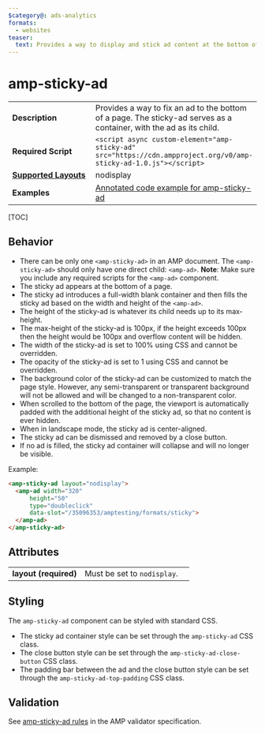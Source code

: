 ```yaml
---
$category@: ads-analytics
formats:
  - websites
teaser:
  text: Provides a way to display and stick ad content at the bottom of the page.
---
```

<!---
Copyright 2016 The AMP HTML Authors. All Rights Reserved.

Licensed under the Apache License, Version 2.0 (the "License");
you may not use this file except in compliance with the License.
You may obtain a copy of the License at

      http://www.apache.org/licenses/LICENSE-2.0

Unless required by applicable law or agreed to in writing, software
distributed under the License is distributed on an "AS-IS" BASIS,
WITHOUT WARRANTIES OR CONDITIONS OF ANY KIND, either express or implied.
See the License for the specific language governing permissions and
limitations under the License.
-->

# amp-sticky-ad

<table>
  <tr>
    <td width="40%"><strong>Description</strong></td>
    <td>Provides a way to fix an ad to the bottom of a page. The sticky-ad serves as a container, with the ad as its child.</td>
  </tr>
  <tr>
    <td width="40%"><strong>Required Script</strong></td>
    <td><code>&lt;script async custom-element="amp-sticky-ad" src="https://cdn.ampproject.org/v0/amp-sticky-ad-1.0.js">&lt;/script></code></td>
  </tr>
  <tr>
    <td class="col-fourty"><strong><a href="https://amp.dev/documentation/guides-and-tutorials/develop/style_and_layout/control_layout">Supported Layouts</a></strong></td>
    <td>nodisplay</td>
  </tr>
  <tr>
    <td width="40%"><strong>Examples</strong></td>
    <td><a href="https://amp.dev/documentation/examples/components/amp-sticky-ad/">Annotated code example for amp-sticky-ad</a></td>
  </tr>
</table>

[TOC]

## Behavior

- There can be only one `<amp-sticky-ad>` in an AMP document. The `<amp-sticky-ad>` should only have one direct child: `<amp-ad>`. **Note**: Make sure you include any required scripts for the `<amp-ad>` component.
- The sticky ad appears at the bottom of a page.
- The sticky ad introduces a full-width blank container and then fills the sticky ad based on the width and height of the `<amp-ad>`.
- The height of the sticky-ad is whatever its child needs up to its max-height.
- The max-height of the sticky-ad is 100px, if the height exceeds 100px then the height would be 100px and overflow content will be hidden.
- The width of the sticky-ad is set to 100% using CSS and cannot be overridden.
- The opacity of the sticky-ad is set to 1 using CSS and cannot be overridden.
- The background color of the sticky-ad can be customized to match the page style. However, any semi-transparent or transparent background will not be allowed and will be changed to a non-transparent color.
- When scrolled to the bottom of the page, the viewport is automatically padded with the additional height of the sticky ad, so that no content is ever hidden.
- When in landscape mode, the sticky ad is center-aligned.
- The sticky ad can be dismissed and removed by a close button.
- If no ad is filled, the sticky ad container will collapse and will no longer be visible.

Example:
```html
<amp-sticky-ad layout="nodisplay">
  <amp-ad width="320"
      height="50"
      type="doubleclick"
      data-slot="/35096353/amptesting/formats/sticky">
  </amp-ad>
</amp-sticky-ad>
```

## Attributes

<table>
  <tr>
    <td width="40%"><strong>layout (required)</strong></td>
    <td>Must be set to <code>nodisplay</code>.</td>
  </tr>
</table>

## Styling

The `amp-sticky-ad` component can be styled with standard CSS.

- The sticky ad container style can be set through the `amp-sticky-ad` CSS class.
- The close button style can be set through the `amp-sticky-ad-close-button` CSS class.
- The padding bar between the ad and the close button style can be set through the `amp-sticky-ad-top-padding` CSS class.

## Validation

See [amp-sticky-ad rules](https://github.com/ampproject/amphtml/blob/master/extensions/amp-sticky-ad/validator-amp-sticky-ad.protoascii) in the AMP validator specification.
